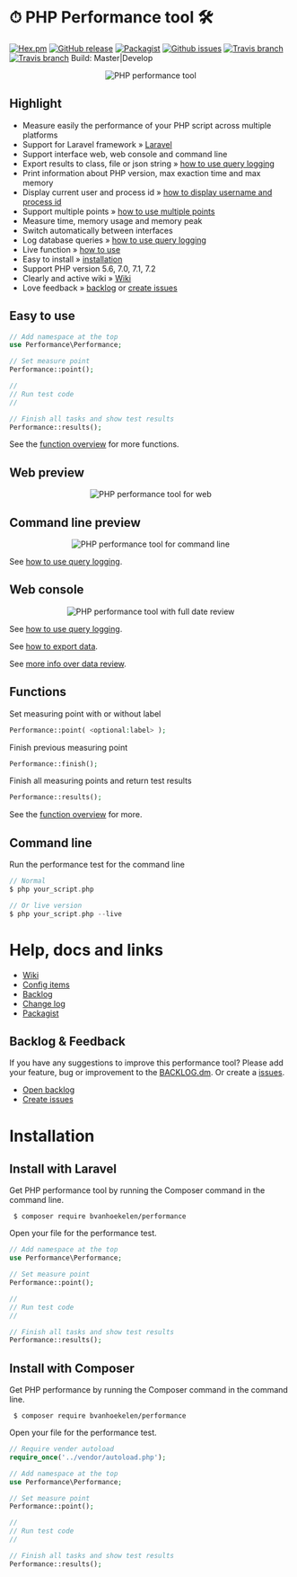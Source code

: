 # ⏱ PHP Performance tool 🛠

[![Hex.pm](https://img.shields.io/hexpm/l/plug.svg?maxAge=2592000&style=flat-square)](https://github.com/bvanhoekelen/performance/blob/master/LICENSE)
[![GitHub release](https://img.shields.io/github/release/bvanhoekelen/performance.svg?style=flat-square)](https://github.com/bvanhoekelen/performance/releases)
[![Packagist](https://img.shields.io/packagist/dt/bvanhoekelen/performance.svg?style=flat-square)](https://packagist.org/packages/bvanhoekelen/performance)
[![Github issues](https://img.shields.io/github/issues/bvanhoekelen/performance.svg?style=flat-square)](https://github.com/bvanhoekelen/performance/issues)
[![Travis branch](https://img.shields.io/travis/bvanhoekelen/performance/master.svg?style=flat-square)](https://travis-ci.org/bvanhoekelen/performance)
[![Travis branch](https://img.shields.io/travis/bvanhoekelen/performance/develop.svg?style=flat-square)](https://travis-ci.org/bvanhoekelen/performance) Build: Master|Develop

<p align="center"><img src="/assets/raw/php-performance-tool.png" alt="PHP performance tool" /></p>

## Highlight
- Measure easily the performance of your PHP script across multiple platforms
- Support for Laravel framework » [Laravel](https://laravel.com)
- Support interface web, web console and command line
- Export results to class, file or json string » [how to use query logging](https://github.com/bvanhoekelen/performance/wiki/Export-handler)
- Print information about PHP version, max exaction time and max memory
- Display current user and process id » [how to display username and process id](https://github.com/bvanhoekelen/performance/wiki/Config-run-information)
- Support multiple points » [how to use multiple points](https://github.com/bvanhoekelen/performance/wiki/Multiple-points)
- Measure time, memory usage and memory peak
- Switch automatically between interfaces
- Log database queries » [how to use query logging](https://github.com/bvanhoekelen/performance/wiki/Config-query-log)
- Live function » [how to use](#command-line)
- Easy to install » [installation](#installation)
- Support PHP version 5.6, 7.0, 7.1, 7.2
- Clearly and active wiki » [Wiki](https://github.com/bvanhoekelen/performance/wiki)
- Love feedback » [backlog](https://github.com/bvanhoekelen/performance/blob/master/BACKLOG.md) or [create issues](https://github.com/bvanhoekelen/performance/issues)

## Easy to use
```php
// Add namespace at the top
use Performance\Performance;

// Set measure point
Performance::point();

//
// Run test code
//

// Finish all tasks and show test results
Performance::results();

```
See the [function overview](https://github.com/bvanhoekelen/performance/wiki/Doc-functions) for more functions.

## Web preview
<p align="center"><img src="/assets/raw/php-performance-tool-web-support.png" alt="PHP performance tool for web" /></p>

## Command line preview
<p align="center"><img src="/assets/raw/php-performance-tool-command-line.png" alt="PHP performance tool for command line" /></p>

See [how to use query logging](https://github.com/bvanhoekelen/performance/wiki/Config-query-log).

## Web console
<p align="center"><img src="/assets/raw/php-performance-tool-full-data-review.png" alt="PHP performance tool with full date review" /></p>

See [how to use query logging](https://github.com/bvanhoekelen/performance/wiki/Config-query-log).

See [how to export data](https://github.com/bvanhoekelen/performance/wiki/Export-handler).

See [more info over data review](https://github.com/bvanhoekelen/performance/wiki/Config-presenter).

## Functions
Set measuring point with or without label

```php
Performance::point( <optional:label> );
```

Finish previous measuring point 

```php
Performance::finish();
```

Finish all measuring points and return test results

```php
Performance::results();
```

See the [function overview](https://github.com/bvanhoekelen/performance/wiki/Doc-functions) for more.

## Command line

Run the performance test for the command line

```php
// Normal
$ php your_script.php

// Or live version
$ php your_script.php --live 
```

# Help, docs and links
- [Wiki](https://github.com/bvanhoekelen/performance/wiki)
- [Config items](https://github.com/bvanhoekelen/performance/wiki/Doc-config)
- [Backlog](https://github.com/bvanhoekelen/performance/blob/master/BACKLOG.md)
- [Change log](https://github.com/bvanhoekelen/performance/blob/master/CHANGELOG.md)
- [Packagist](https://packagist.org/packages/bvanhoekelen/performance)

## Backlog & Feedback
If you have any suggestions to improve this performance tool? Please add your feature, bug or improvement to the [BACKLOG.dm](https://github.com/bvanhoekelen/performance/blob/master/BACKLOG.md). Or create a [issues](https://github.com/bvanhoekelen/performance/issues).
- [Open backlog](https://github.com/bvanhoekelen/performance/blob/master/BACKLOG.md)
- [Create issues](https://github.com/bvanhoekelen/performance/issues)

# Installation

## Install with Laravel
Get PHP performance tool by running the Composer command in the command line. 
```{r, engine='bash', count_lines}
 $ composer require bvanhoekelen/performance
```

Open your file for the performance test.
```php
// Add namespace at the top
use Performance\Performance;

// Set measure point
Performance::point();

//
// Run test code
//

// Finish all tasks and show test results
Performance::results();
```

## Install with Composer
Get PHP performance by running the Composer command in the command line. 
```{r, engine='bash', count_lines}
 $ composer require bvanhoekelen/performance
```

Open your file for the performance test.
```php
// Require vender autoload
require_once('../vendor/autoload.php');

// Add namespace at the top
use Performance\Performance;

// Set measure point
Performance::point();

//
// Run test code
//

// Finish all tasks and show test results
Performance::results();
```

